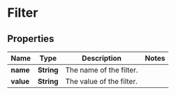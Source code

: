 # Filter

## Properties
Name | Type | Description | Notes
------------ | ------------- | ------------- | -------------
**name** | **String** | The name of the filter. | 
**value** | **String** | The value of the filter. | 
